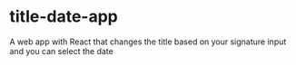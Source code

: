 # title-date-app
A web app with React that changes the title based on your signature input and you can select the date
